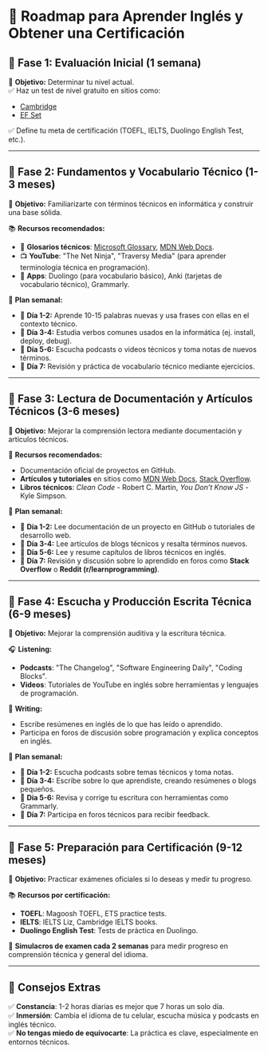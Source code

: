 # 🚀 Roadmap para Aprender Inglés y Obtener una Certificación

## 🔹 Fase 1: Evaluación Inicial (1 semana)
📌 **Objetivo:** Determinar tu nivel actual.  
✅ Haz un test de nivel gratuito en sitios como:  
   - [Cambridge](https://www.cambridgeenglish.org/test-your-english/)  
   - [EF Set](https://www.efset.org/es/)  

✅ Define tu meta de certificación (TOEFL, IELTS, Duolingo English Test, etc.).  

---

## 🔹 Fase 2: Fundamentos y Vocabulario Técnico (1-3 meses)
📌 **Objetivo:** Familiarizarte con términos técnicos en informática y construir una base sólida.  

📚 **Recursos recomendados:**  
- 📖 **Glosarios técnicos**: [Microsoft Glossary](https://learn.microsoft.com/en-us/style-guide/a-z-word-list-term-collections/computer-terms), [MDN Web Docs](https://developer.mozilla.org/en-US/docs/Glossary).  
- 📺 **YouTube**: "The Net Ninja", "Traversy Media" (para aprender terminología técnica en programación).  
- 📱 **Apps**: Duolingo (para vocabulario básico), Anki (tarjetas de vocabulario técnico), Grammarly.  

🔹 **Plan semanal:**  
- 🎯 **Día 1-2:** Aprende 10-15 palabras nuevas y usa frases con ellas en el contexto técnico. 
- 🎯 **Día 3-4:** Estudia verbos comunes usados en la informática (ej. install, deploy, debug). 
- 🎯 **Día 5-6:** Escucha podcasts o videos técnicos y toma notas de nuevos términos.  
- 🎯 **Día 7:** Revisión y práctica de vocabulario técnico mediante ejercicios.  

---

## 🔹 Fase 3: Lectura de Documentación y Artículos Técnicos (3-6 meses)
📌 **Objetivo:** Mejorar la comprensión lectora mediante documentación y artículos técnicos.  

📖 **Recursos recomendados:**  
- Documentación oficial de proyectos en GitHub.  
- **Artículos y tutoriales** en sitios como [MDN Web Docs](https://developer.mozilla.org/en-US/), [Stack Overflow](https://stackoverflow.com/questions/tagged/english).  
- **Libros técnicos**: *Clean Code* - Robert C. Martin, *You Don’t Know JS* - Kyle Simpson.  

🔹 **Plan semanal:**  
- 🎯 **Día 1-2:** Lee documentación de un proyecto en GitHub o tutoriales de desarrollo web.  
- 🎯 **Día 3-4:** Lee artículos de blogs técnicos y resalta términos nuevos.  
- 🎯 **Día 5-6:** Lee y resume capítulos de libros técnicos en inglés.  
- 🎯 **Día 7:** Revisión y discusión sobre lo aprendido en foros como **Stack Overflow** o **Reddit (r/learnprogramming)**.  

---

## 🔹 Fase 4: Escucha y Producción Escrita Técnica (6-9 meses)
📌 **Objetivo:** Mejorar la comprensión auditiva y la escritura técnica.  

🎧 **Listening:**  
- **Podcasts**: "The Changelog", "Software Engineering Daily", "Coding Blocks".  
- **Videos**: Tutoriales de YouTube en inglés sobre herramientas y lenguajes de programación.  

📝 **Writing:**  
- Escribe resúmenes en inglés de lo que has leído o aprendido.  
- Participa en foros de discusión sobre programación y explica conceptos en inglés.  

🔹 **Plan semanal:**  
- 🎯 **Día 1-2:** Escucha podcasts sobre temas técnicos y toma notas.  
- 🎯 **Día 3-4:** Escribe sobre lo que aprendiste, creando resúmenes o blogs pequeños.  
- 🎯 **Día 5-6:** Revisa y corrige tu escritura con herramientas como Grammarly.  
- 🎯 **Día 7:** Participa en foros técnicos para recibir feedback.  

---

## 🔹 Fase 5: Preparación para Certificación (9-12 meses)
📌 **Objetivo:** Practicar exámenes oficiales si lo deseas y medir tu progreso.  

📚 **Recursos por certificación:**  
- **TOEFL**: Magoosh TOEFL, ETS practice tests.  
- **IELTS**: IELTS Liz, Cambridge IELTS books.  
- **Duolingo English Test**: Tests de práctica en Duolingo.  

🎯 **Simulacros de examen cada 2 semanas** para medir progreso en comprensión técnica y general del idioma.  

---

## 🎯 Consejos Extras
✅ **Constancia**: 1-2 horas diarias es mejor que 7 horas un solo día.  
✅ **Inmersión**: Cambia el idioma de tu celular, escucha música y podcasts en inglés técnico.  
✅ **No tengas miedo de equivocarte**: La práctica es clave, especialmente en entornos técnicos.  
